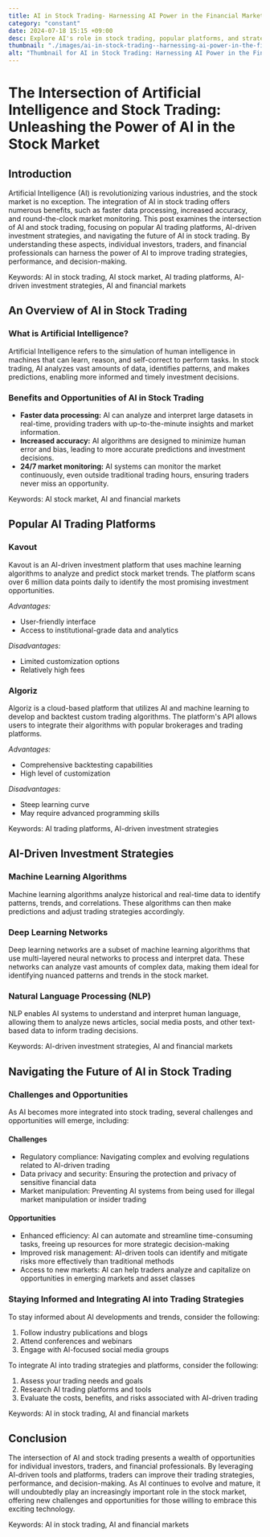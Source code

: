 ```yaml
---
title: AI in Stock Trading- Harnessing AI Power in the Financial Market
category: "constant"
date: 2024-07-18 15:15 +09:00
desc: Explore AI's role in stock trading, popular platforms, and strategies. Stay informed on AI-driven investment trends and opportunities.
thumbnail: "./images/ai-in-stock-trading--harnessing-ai-power-in-the-financial-market.png"
alt: "Thumbnail for AI in Stock Trading: Harnessing AI Power in the Financial Market"
---
```


# The Intersection of Artificial Intelligence and Stock Trading: Unleashing the Power of AI in the Stock Market

## Introduction

Artificial Intelligence (AI) is revolutionizing various industries, and the stock market is no exception. The integration of AI in stock trading offers numerous benefits, such as faster data processing, increased accuracy, and round-the-clock market monitoring. This post examines the intersection of AI and stock trading, focusing on popular AI trading platforms, AI-driven investment strategies, and navigating the future of AI in stock trading. By understanding these aspects, individual investors, traders, and financial professionals can harness the power of AI to improve trading strategies, performance, and decision-making.

Keywords: AI in stock trading, AI stock market, AI trading platforms, AI-driven investment strategies, AI and financial markets

## An Overview of AI in Stock Trading

### What is Artificial Intelligence?

Artificial Intelligence refers to the simulation of human intelligence in machines that can learn, reason, and self-correct to perform tasks. In stock trading, AI analyzes vast amounts of data, identifies patterns, and makes predictions, enabling more informed and timely investment decisions.

### Benefits and Opportunities of AI in Stock Trading

- **Faster data processing:** AI can analyze and interpret large datasets in real-time, providing traders with up-to-the-minute insights and market information.
- **Increased accuracy:** AI algorithms are designed to minimize human error and bias, leading to more accurate predictions and investment decisions.
- **24/7 market monitoring:** AI systems can monitor the market continuously, even outside traditional trading hours, ensuring traders never miss an opportunity.

Keywords: AI stock market, AI and financial markets

## Popular AI Trading Platforms

### Kavout

Kavout is an AI-driven investment platform that uses machine learning algorithms to analyze and predict stock market trends. The platform scans over 6 million data points daily to identify the most promising investment opportunities.

*Advantages:*

- User-friendly interface
- Access to institutional-grade data and analytics

*Disadvantages:*

- Limited customization options
- Relatively high fees

### Algoriz

Algoriz is a cloud-based platform that utilizes AI and machine learning to develop and backtest custom trading algorithms. The platform's API allows users to integrate their algorithms with popular brokerages and trading platforms.

*Advantages:*

- Comprehensive backtesting capabilities
- High level of customization

*Disadvantages:*

- Steep learning curve
- May require advanced programming skills

Keywords: AI trading platforms, AI-driven investment strategies

## AI-Driven Investment Strategies

### Machine Learning Algorithms

Machine learning algorithms analyze historical and real-time data to identify patterns, trends, and correlations. These algorithms can then make predictions and adjust trading strategies accordingly.

### Deep Learning Networks

Deep learning networks are a subset of machine learning algorithms that use multi-layered neural networks to process and interpret data. These networks can analyze vast amounts of complex data, making them ideal for identifying nuanced patterns and trends in the stock market.

### Natural Language Processing (NLP)

NLP enables AI systems to understand and interpret human language, allowing them to analyze news articles, social media posts, and other text-based data to inform trading decisions.

Keywords: AI-driven investment strategies, AI and financial markets

## Navigating the Future of AI in Stock Trading

### Challenges and Opportunities

As AI becomes more integrated into stock trading, several challenges and opportunities will emerge, including:

#### Challenges

- Regulatory compliance: Navigating complex and evolving regulations related to AI-driven trading
- Data privacy and security: Ensuring the protection and privacy of sensitive financial data
- Market manipulation: Preventing AI systems from being used for illegal market manipulation or insider trading

#### Opportunities

- Enhanced efficiency: AI can automate and streamline time-consuming tasks, freeing up resources for more strategic decision-making
- Improved risk management: AI-driven tools can identify and mitigate risks more effectively than traditional methods
- Access to new markets: AI can help traders analyze and capitalize on opportunities in emerging markets and asset classes

### Staying Informed and Integrating AI into Trading Strategies

To stay informed about AI developments and trends, consider the following:

1. Follow industry publications and blogs
2. Attend conferences and webinars
3. Engage with AI-focused social media groups

To integrate AI into trading strategies and platforms, consider the following:

1. Assess your trading needs and goals
2. Research AI trading platforms and tools
3. Evaluate the costs, benefits, and risks associated with AI-driven trading

Keywords: AI in stock trading, AI and financial markets

## Conclusion

The intersection of AI and stock trading presents a wealth of opportunities for individual investors, traders, and financial professionals. By leveraging AI-driven tools and platforms, traders can improve their trading strategies, performance, and decision-making. As AI continues to evolve and mature, it will undoubtedly play an increasingly important role in the stock market, offering new challenges and opportunities for those willing to embrace this exciting technology.

Keywords: AI in stock trading, AI and financial markets